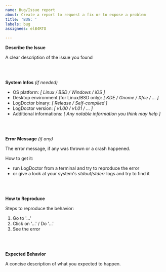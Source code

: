 ```yaml
---
name: Bug/Issue report
about: Create a report to request a fix or to expose a problem
title: 'BUG: '
labels: bug
assignees: elB4RTO

---
```


**Describe the Issue**

A clear description of the issue you found

<br/><br/>

**System Infos** *(if needed)*

 - OS platform: *[ Linux / BSD / Windows / iOS ]*
 - Desktop environment (for Linux/BSD only): *[ KDE / Gnome / Xfce / ... ]*
 - LogDoctor binary: *[ Release / Self-compiled ]*
 - LogDoctor version: *[ v1.00 / v1.01 / ... ]*
 - Additional informations: *[ Any notable information you think may help ]*

<br/><br/>

**Error Message** *(if any)*

The error message, if any was thrown or a crash happened.

How to get it:
- run LogDoctor from a terminal and try to reproduce the error
- or give a look at your system's *stdout*/*stderr* logs and try to find it

<br/><br/>

**How to Reproduce**

Steps to reproduce the behavior:
1. Go to '...'
2. Click on '...'  /  Do '...'
3. See the error

<br/><br/>

**Expected Behavior**

A concise description of what you expected to happen.

